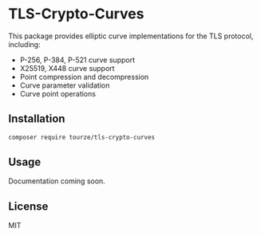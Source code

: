 # TLS-Crypto-Curves

This package provides elliptic curve implementations for the TLS protocol, including:

- P-256, P-384, P-521 curve support
- X25519, X448 curve support
- Point compression and decompression
- Curve parameter validation
- Curve point operations

## Installation

```bash
composer require tourze/tls-crypto-curves
```

## Usage

Documentation coming soon.

## License

MIT
